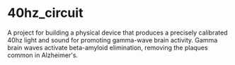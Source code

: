 # 40hz_circuit
A project for building a physical device that produces a precisely calibrated 40hz light and sound for promoting gamma-wave brain activity. 
Gamma brain waves activate beta-amyloid elimination, removing the plaques common in Alzheimer's.

